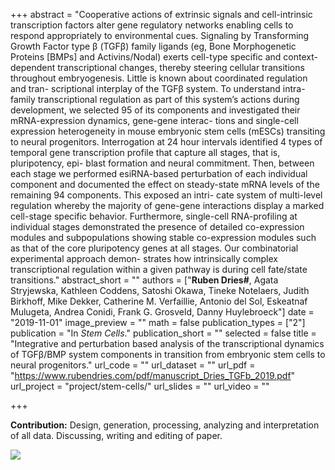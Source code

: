 +++
abstract = "Cooperative actions of extrinsic signals and cell-intrinsic transcription factors alter gene regulatory networks enabling cells to respond appropriately to environmental cues. Signaling by Transforming Growth Factor type β (TGFβ) family ligands (eg, Bone Morphogenetic Proteins [BMPs] and Activins/Nodal) exerts cell-type specific and context-dependent transcriptional changes, thereby steering cellular transitions throughout embryogenesis. Little is known about coordinated regulation and tran- scriptional interplay of the TGFβ system. To understand intra-family transcriptional regulation as part of this system’s actions during development, we selected 95 of its components and investigated their mRNA-expression dynamics, gene-gene interac- tions and single-cell expression heterogeneity in mouse embryonic stem cells (mESCs) transiting to neural progenitors. Interrogation at 24 hour intervals identified 4 types of temporal gene transcription profile that capture all stages, that is, pluripotency, epi- blast formation and neural commitment. Then, between each stage we performed esiRNA-based perturbation of each individual component and documented the effect on steady-state mRNA levels of the remaining 94 components. This exposed an intri- cate system of multi-level regulation whereby the majority of gene-gene interactions display a marked cell-stage specific behavior. Furthermore, single-cell RNA-profiling at individual stages demonstrated the presence of detailed co-expression modules and subpopulations showing stable co-expression modules such as that of the core pluripotency genes at all stages. Our combinatorial experimental approach demon- strates how intrinsically complex transcriptional regulation within a given pathway is during cell fate/state transitions."
abstract_short = ""
authors = ["**Ruben Dries#**, Agata Stryjewska, Kathleen Coddens, Satoshi Okawa, Tineke Notelaers, Judith Birkhoff, Mike Dekker, Catherine M. Verfaillie, Antonio del Sol, Eskeatnaf Mulugeta, Andrea Conidi, Frank G. Grosveld, Danny Huylebroeck"]
date = "2019-11-01"
image_preview = ""
math = false
publication_types = ["2"]
publication = "In *Stem Cells*."
publication_short = ""
selected = false
title = "Integrative and perturbation based analysis of the transcriptional dynamics of TGFβ/BMP system components in transition from embryonic stem cells to neural progenitors."
url_code = ""
url_dataset = ""
url_pdf = "https://www.rubendries.com/pdf/manuscript_Dries_TGFb_2019.pdf"
url_project = "project/stem-cells/"
url_slides = ""
url_video = ""

+++

**Contribution:** Design, generation, processing, analyzing and interpretation of all data. Discussing, writing and editing of paper.

![](/img/summary_TGFb_Dries.png)